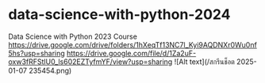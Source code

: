 # data-science-with-python-2024
Data Science with Python 2023 Course
https://drive.google.com/drive/folders/1hXeqTf13NC7l_Kyi9AQDNXr0Wu0nf5hs?usp=sharing
https://drive.google.com/file/d/1Za2uF-oxw3fRFStlU0_ls602EZTyfmYF/view?usp=sharing
![Alt text](/สกรีนช็อต 2025-01-07 235454.png)

